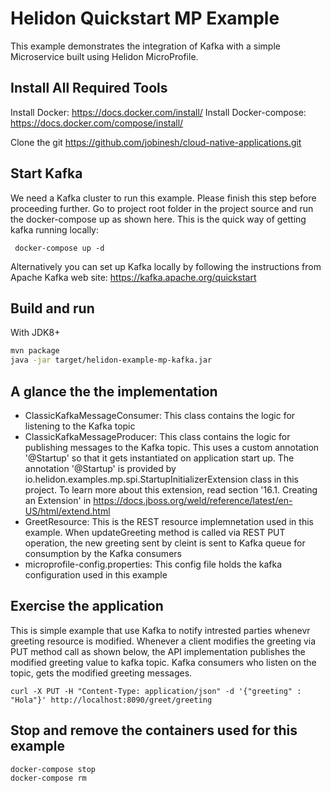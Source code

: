 # Helidon Quickstart MP Example

This example demonstrates the integration of Kafka with a simple Microservice built using Helidon MicroProfile.

## Install All Required Tools
Install Docker: https://docs.docker.com/install/
Install Docker-compose: https://docs.docker.com/compose/install/

Clone the git https://github.com/jobinesh/cloud-native-applications.git

## Start Kafka
We need a Kafka cluster to run this example. Please finish this step before proceeding further. 
Go to project root folder in the project source and run the docker-compose up as shown here. This is the quick way of getting kafka running locally: 
 ``` 
  docker-compose up -d
 ```
Alternatively you can set up Kafka locally by following the instructions from Apache Kafka web site: https://kafka.apache.org/quickstart

## Build and run

With JDK8+
```bash
mvn package
java -jar target/helidon-example-mp-kafka.jar
```
## A glance the the implementation
- ClassicKafkaMessageConsumer: This class contains the logic for listening to the Kafka topic
- ClassicKafkaMessageProducer:  This class contains  the logic for publishing messages to the Kafka topic. This uses a custom annotation '@Startup' so that it gets instantiated on application start up. The annotation '@Startup' is provided by io.helidon.examples.mp.spi.StartupInitializerExtension class in this project. To learn more about this extension, read section '16.1. Creating an Extension' in https://docs.jboss.org/weld/reference/latest/en-US/html/extend.html
- GreetResource: This is the REST resource implemnetation used in this example. When updateGreeting method is called
via REST PUT operation, the new greeting sent by cleint is sent to Kafka queue for consumption by the Kafka consumers
- microprofile-config.properties: This config file holds the kafka configuration used in this example

## Exercise the application

This is simple example that use Kafka to notify intrested parties whenevr greeting resource is modified.
Whenever a client modifies the greeting via PUT method call as shown below, the API implementation
publishes the modified greeting value to kafka topic. Kafka consumers who listen on the topic, 
gets the modified greeting  messages. 

```
curl -X PUT -H "Content-Type: application/json" -d '{"greeting" : "Hola"}' http://localhost:8090/greet/greeting

```
## Stop and remove the containers used for this example
```
docker-compose stop 
docker-compose rm
```
